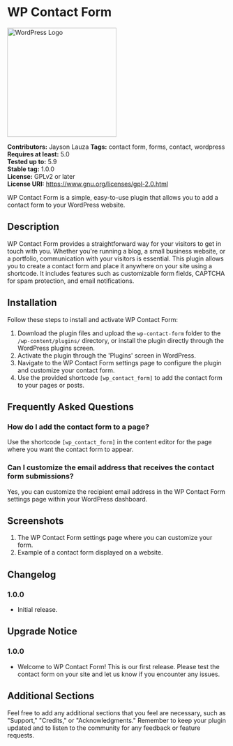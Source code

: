 # WP Contact Form

<img src="https://s.w.org/style/images/about/WordPress-logotype-wmark.png" alt="WordPress Logo" width="250" align="center">

**Contributors:** Jayson Lauza 
**Tags:** contact form, forms, contact, wordpress  
**Requires at least:** 5.0  
**Tested up to:** 5.9  
**Stable tag:** 1.0.0  
**License:** GPLv2 or later  
**License URI:** https://www.gnu.org/licenses/gpl-2.0.html

WP Contact Form is a simple, easy-to-use plugin that allows you to add a contact form to your WordPress website.

## Description

WP Contact Form provides a straightforward way for your visitors to get in touch with you. Whether you're running a blog, a small business website, or a portfolio, communication with your visitors is essential. This plugin allows you to create a contact form and place it anywhere on your site using a shortcode. It includes features such as customizable form fields, CAPTCHA for spam protection, and email notifications.

## Installation

Follow these steps to install and activate WP Contact Form:

1. Download the plugin files and upload the `wp-contact-form` folder to the `/wp-content/plugins/` directory, or install the plugin directly through the WordPress plugins screen.
2. Activate the plugin through the 'Plugins' screen in WordPress.
3. Navigate to the WP Contact Form settings page to configure the plugin and customize your contact form.
4. Use the provided shortcode `[wp_contact_form]` to add the contact form to your pages or posts.

## Frequently Asked Questions

### How do I add the contact form to a page?

Use the shortcode `[wp_contact_form]` in the content editor for the page where you want the contact form to appear.

### Can I customize the email address that receives the contact form submissions?

Yes, you can customize the recipient email address in the WP Contact Form settings page within your WordPress dashboard.

## Screenshots

1. The WP Contact Form settings page where you can customize your form.
2. Example of a contact form displayed on a website.

## Changelog

### 1.0.0
- Initial release.

## Upgrade Notice

### 1.0.0
- Welcome to WP Contact Form! This is our first release. Please test the contact form on your site and let us know if you encounter any issues.

## Additional Sections

Feel free to add any additional sections that you feel are necessary, such as "Support," "Credits," or "Acknowledgments." Remember to keep your plugin updated and to listen to the community for any feedback or feature requests.
